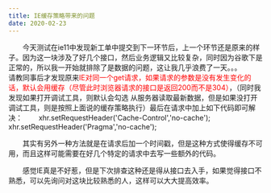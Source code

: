 ```yaml
---
title: IE缓存策略带来的问题
date: 2020-02-23
---
```


&emsp;&emsp;今天测试在ie11中发现新工单中提交到下一环节后，上一个环节还是原来的样子。因为这一块涉及了好几个接口，然后业务逻辑又比较复杂，同时因为谷歌下是正常的，所以我一开始就排除了是数据的问题，这让我几乎浪费了一天。。。
&emsp;&emsp;请教同事后才发现原来<font color=red>IE对同一个get请求，如果请求的参数是没有发生变化的话，默认会用缓存（尽管此时浏览器请求的接口是返回200而不是304）</font>，（同时我发现如果打开调试工具，则默认会勾选 从服务器读取最新数据，但是如果没打开调试工具，则是按照上面说的缓存策略执行）最后在请求中加上如下代码即可解决：
&emsp;&emsp;xhr.setRequestHeader('Cache-Control','no-cache');
&emsp;&emsp;xhr.setRequestHeader('Pragma','no-cache');

&emsp;&emsp;其实有另外一种方法就是在请求后加一个时间戳，但是这种方式使得缓存不可用，而且这样可能需要在好几个特定的请求中去写一些额外的代码。

&emsp;&emsp;感觉IE真是不好惹，但是下次排查这种还是得从接口去入手，如果觉得接口不熟悉，可以先询问对这块比较熟悉的人，这样可以大大提高效率。